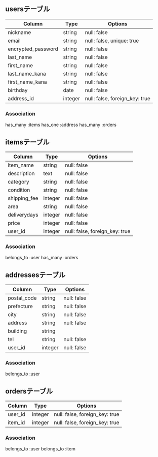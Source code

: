 ## usersテーブル

| Column             | Type    | Options                        |
| ------------------ | ------- | ------------------------------ |
| nickname           | string  | null: false                    |
| email              | string  | null: false, unique: true      |
| encrypted_password | string  | null: false                    |
| last_name          | string  | null: false                    |
| first_name         | string  | null: false                    |
| last_name_kana     | string  | null: false                    |
| first_name_kana    | string  | null: false                    |
| birthday           | date    | null: false                    |
| address_id         | integer | null: false, foreign_key: true |

### Association
has_many :items
has_one :address
has_many :orders



## itemsテーブル

| Column       | Type    | Options                        |
| ------------ | ------- | ------------------------------ |
| item_name    | string  | null: false                    |
| description  | text    | null: false                    |
| category     | string  | null: false                    |
| condition    | string  | null: false                    |
| shipping_fee | integer | null: false                    |
| area         | string  | null: false                    |
| deliverydays | integer | null: false                    |
| price        | integer | null: false                    |
| user_id      | integer | null: false, foreign_key: true |

### Association
belongs_to :user
has_many :orders



## addressesテーブル

| Column      | Type    | Options     |
| ----------- | ------- | ----------- |
| postal_code | string  | null: false |
| prefecture  | string  | null: false |
| city        | string  | null: false |
| address     | string  | null: false |
| building    | string  |             |
| tel         | string  | null: false |
| user_id     | integer | null: false |

### Association
belongs_to :user



## ordersテーブル

| Column  | Type    | Options                        |
| ------- | ------- | ------------------------------ |
| user_id | integer | null: false, foreign_key: true |
| item_id | integer | null: false, foreign_key: true |

### Association
belongs_to :user
belongs_to :item
